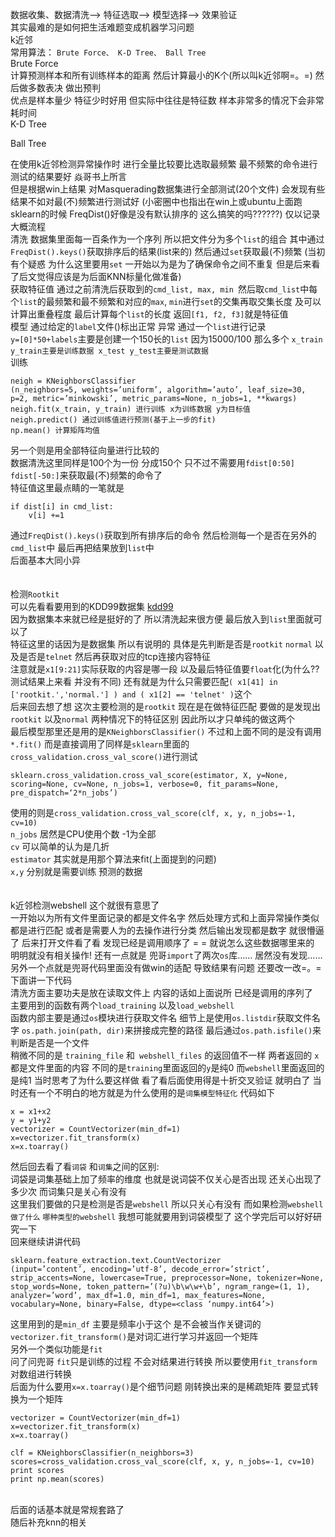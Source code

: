数据收集、数据清洗--> 特征选取--> 模型选择--> 效果验证</br>
其实最难的是如何把生活难题变成机器学习问题</br>
k近邻</br>
常用算法： `Brute Force、 K-D Tree、 Ball Tree`</br>
Brute Force</br>
计算预测样本和所有训练样本的距离 然后计算最小的K个(所以叫k近邻啊=。=) 然后做多数表决 做出预判</br>
优点是样本量少 特征少时好用 但实际中往往是特征数 样本非常多的情况下会非常耗时间</br>
K-D Tree</br>

Ball Tree</br>

在使用k近邻检测异常操作时 进行全量比较要比选取最频繁 最不频繁的命令进行测试的结果要好 焱哥书上所言</br>
但是根据win上结果 对Masquerading数据集进行全部测试(20个文件) 会发现有些结果不如对最(不)频繁进行测试好 (小密圈中也指出在win上或ubuntu上面跑sklearn的时候 FreqDist()好像是没有默认排序的 这么搞笑的吗??????) 仅以记录</br>
大概流程</br>
清洗 数据集里面每一百条作为一个序列 所以把文件分为多个`list`的组合 其中通过`FreqDist().keys()`获取排序后的结果(list来的) 然后通过`set`获取最(不)频繁 (当初有个疑惑 为什么这里要用`set` 一开始以为是为了确保命令之间不重复 但是后来看了后文觉得应该是为后面KNN标量化做准备)</br>
获取特征值 通过之前清洗后获取到的`cmd_list, max, min `然后取`cmd_list`中每个`list`的最频繁和最不频繁和对应的`max`, `min`进行`set`的交集再取交集长度 及可以计算出重叠程度 最后计算每个`list`的长度 返回`[f1, f2, f3]`就是特征值</br>
模型 通过给定的`label`文件()标出正常 异常 通过一个`list`进行记录</br>
    `y=[0]*50+labels`主要是创建一个150长的`list` 因为15000/100 那么多个  `x_train y_train主要是训练数据 x_test y_test主要是测试数据`</br>
训练 	
	
	neigh = KNeighborsClassifier
	(n_neighbors=5, weights=’uniform’, algorithm=’auto’, leaf_size=30, p=2, metric=’minkowski’, metric_params=None, n_jobs=1, **kwargs)
	neigh.fit(x_train, y_train) 进行训练 x为训练数据 y为目标值
	neigh.predict() 通过训练值进行预测(基于上一步的fit)
	np.mean() 计算矩阵均值
另一个则是用全部特征向量进行比较的</br>
数据清洗这里同样是100个为一份 分成150个 只不过不需要用`fdist[0:50] fdist[-50:]`来获取最(不)频繁的命令了 </br>
特征值这里最点睛的一笔就是		
	
	if dist[i] in cmd_list:
		v[i] +=1
通过`FreqDist().keys()`获取到所有排序后的命令 然后检测每一个是否在另外的`cmd_list`中 最后再把结果放到`list`中</br>
后面基本大同小异</br>
</br>
</br>
检测`Rootkit`</br>
可以先看看要用到的KDD99数据集 [kdd99](http://blog.csdn.net/com_stu_zhang/article/details/6987632)</br>
因为数据集本来就已经是挺好的了 所以清洗起来很方便 最后放入到`list`里面就可以了</br>
特征这里的话因为是数据集 所以有说明的 具体是先判断是否是`rootkit` `normal` 以及是否是`telnet` 然后再获取对应的tcp连接内容特征 </br>
注意就是`x1[9:21]`实际获取的内容是哪一段 以及最后特征值要`float`化(为什么?? 测试结果上来看 并没有不同) 还有就是为什么只需要匹配`( x1[41] in ['rootkit.','normal.'] ) and ( x1[2] == 'telnet' )`这个 </br>
后来回去想了想 这次主要检测的是`rootkit` 现在是在做特征匹配 要做的是发现出`rootkit` 以及`normal` 两种情况下的特征区别 因此所以才只单纯的做这两个</br>
最后模型那里还是用的是`KNeighborsClassifier()` 不过和上面不同的是没有调用`*.fit()` 而是直接调用了同样是`sklearn`里面的`cross_validation.cross_val_score()`进行测试</br>
	
	sklearn.cross_validation.cross_val_score(estimator, X, y=None, scoring=None, cv=None, n_jobs=1, verbose=0, fit_params=None, pre_dispatch=‘2*n_jobs’)
使用的则是`cross_validation.cross_val_score(clf, x, y, n_jobs=-1, cv=10)`</br>
    `n_jobs` 居然是CPU使用个数 -1为全部</br>
    `cv` 可以简单的认为是几折 </br>
    `estimator` 其实就是用那个算法来fit(上面提到的问题)</br>
    `x,y` 分别就是需要训练 预测的数据
</br>
</br>
</br>
k近邻检测webshell 这个就很有意思了</br>
一开始以为所有文件里面记录的都是文件名字 然后处理方式和上面异常操作类似 都是进行匹配 或者是需要人为的去操作进行分类 然后输出发现都是数字 就很懵逼了 后来打开文件看了看 发现已经是调用顺序了 = = 就说怎么这些数据哪里来的 明明就没有相关操作! 还有一点就是 兜哥`import`了两次`os`库…… 居然没有发现……</br>
另外一个点就是兜哥代码里面没有做win的适配 导致结果有问题 还要改一改=。=</br>
下面讲一下代码</br>
清洗方面主要功夫是放在读取文件上 内容的话如上面说所 已经是调用的序列了</br>
主要用到的函数有两个`load_training` 以及`load_webshell`</br>
函数内部主要是通过`os`模块进行获取文件名 细节上是使用`os.listdir`获取文件名字 `os.path.join(path, dir)`来拼接成完整的路径 最后通过`os.path.isfile()`来判断是否是一个文件</br>
稍微不同的是 `training_file` 和` webshell_files` 的返回值不一样 两者返回的 `x`都是文件里面的内容 不同的是`training`里面返回的`y`是纯0 而`webshell`里面返回的是纯1 当时思考了为什么要这样做 看了看后面使用得是十折交叉验证 就明白了 当时还有一个不明白的地方就是为什么使用的是`词集模型特征化` 代码如下		
	
	x = x1+x2
	y = y1+y2
	vectorizer = CountVectorizer(min_df=1)
	x=vectorizer.fit_transform(x)
	x=x.toarray()
然后回去看了看`词袋` 和`词集`之间的区别:</br>
词袋是词集基础上加了频率的维度 也就是说词袋不仅关心是否出现 还关心出现了多少次 而词集只是关心有没有 </br>
这里我们要做的只是检测是否是`webshell` 所以只关心有没有 而如果检测`webshell做了什么` `哪种类型的webshell` 我想可能就要用到词袋模型了 这个学完后可以好好研究一下</br>
回来继续讲讲代码</br>
	
	sklearn.feature_extraction.text.CountVectorizer
	(input=’content’, encoding=’utf-8’, decode_error=’strict’, strip_accents=None, lowercase=True, preprocessor=None, tokenizer=None, stop_words=None, token_pattern=’(?u)\b\w\w+\b’, ngram_range=(1, 1), analyzer=’word’, max_df=1.0, min_df=1, max_features=None, vocabulary=None, binary=False, dtype=<class ‘numpy.int64’>)
这里用到的是`min_df` 主要是频率小于这个 是不会被当作关键词的</br>
    `vectorizer.fit_transform()`是对词汇进行学习并返回一个矩阵</br>
另外一个类似功能是`fit`</br>
问了问兜哥 `fit`只是训练的过程 不会对结果进行转换 所以要使用`fit_transform` 对数组进行转换</br>
后面为什么要用`x=x.toarray()`是个细节问题 刚转换出来的是稀疏矩阵 要显式转换为一个矩阵</br>
	
	vectorizer = CountVectorizer(min_df=1)
    x=vectorizer.fit_transform(x)
    x=x.toarray()

    clf = KNeighborsClassifier(n_neighbors=3)
    scores=cross_validation.cross_val_score(clf, x, y, n_jobs=-1, cv=10)
    print scores
    print np.mean(scores)
</br>
后面的话基本就是常规套路了</br>
随后补充knn的相关</br>